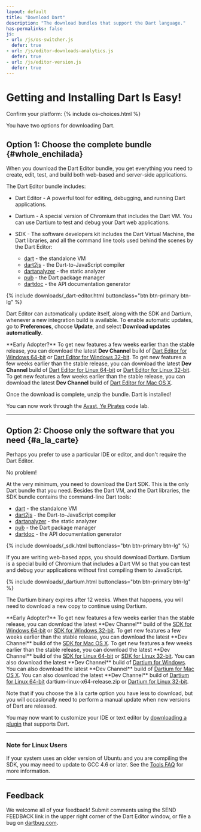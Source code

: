 ```yaml
---
layout: default
title: "Download Dart"
description: "The download bundles that support the Dart language."
has-permalinks: false
js:
- url: /js/os-switcher.js
  defer: true
- url: /js/editor-downloads-analytics.js
  defer: true
- url: /js/editor-version.js
  defer: true
---
```


# Getting and Installing Dart Is Easy!

<p class="os-choices">
Confirm your platform: 
 {% include os-choices.html %}
</p>

You have two options for downloading Dart.

## Option 1: Choose the complete bundle {#whole_enchilada}

When you download the Dart Editor bundle, you get everything you
need to create, edit, test, and build both web-based and server-side
applications.

The Dart Editor bundle includes:

* Dart Editor - A powerful tool for editing, debugging, and running Dart
  applications.
* Dartium - A special version of Chromium that includes the Dart VM.
You can use Dartium to test and debug your Dart web applications.
* SDK - The software developers kit includes the Dart Virtual Machine,
  the Dart libraries, and all the command line tools used behind the
  scenes by the Dart Editor:

  * [dart](/docs/dart-up-and-running/contents/ch04-tools-dart-vm.html) - the standalone VM
  * [dart2js](/docs/dart-up-and-running/contents/ch04-tools-dart2js.html) - the Dart-to-JavaScript compiler
  * [dartanalyzer](/docs/dart-up-and-running/contents/ch04-tools-dart_analyzer.html) - the static analyzer
  * [pub](http://pub.dartlang.org/) - the Dart package manager
  * [dartdoc](dartdoc/) - the API documentation generator

{% include downloads/_dart-editor.html buttonclass="btn btn-primary btn-lg" %}

Dart Editor can automatically update itself, along with the SDK and
Dartium, whenever a new integration build is available. To enable
automatic updates, go to **Preferences**, choose **Update**, and select
**Download updates automatically**.

<aside class="alert alert-info" markdown="1">
**Early Adopter?**  

<span class="windows downloads">
To get new features a few weeks earlier than the stable release,
you can download the latest <strong>Dev Channel</strong> build of
 <a data-tool="editor" class="download-link" data-bits="64" data-os="windows" data-build="continuous" href="http://storage.googleapis.com/dart-archive/channels/dev/release/latest/editor/darteditor-windows-x64.zip">Dart Editor for
Windows 64-bit</a> or
 <a data-tool="editor" class="download-link" data-bits="32" data-os="windows" data-build="continuous" href="http://storage.googleapis.com/dart-archive/channels/dev/release/latest/editor/darteditor-windows-ia32.zip">Dart Editor for
Windows 32-bit</a>.
</span>

<span class="linux downloads">
To get new features a few weeks earlier than the stable release,
you can download the latest <strong>Dev Channel</strong> build of
 <a data-tool="editor" class="download-link" data-bits="64" data-os="linux" data-build="continuous" href="http://storage.googleapis.com/dart-archive/channels/dev/release/latest/editor/darteditor-linux-x64.zip">Dart Editor for
Linux 64-bit</a> or
 <a data-tool="editor" class="download-link" data-bits="32" data-os="linux" data-build="continuous" href="http://storage.googleapis.com/dart-archive/channels/dev/release/latest/editor/darteditor-linux-ia32.zip">Dart Editor for
Linux 32-bit</a>.
</span>

<span class="macos downloads">
To get new features a few weeks earlier than the stable release,
you can download the latest <strong>Dev Channel</strong> build of
 <a data-tool="editor" class="download-link" data-bits="64" data-os="macos" data-build="continuous" href="http://storage.googleapis.com/dart-archive/channels/dev/release/latest/editor/darteditor-macos-x64.zip">Dart Editor for
Mac OS X</a>.
</span>
</aside>

Once the download is complete, unzip the bundle. Dart is installed!

You can now work through the [Avast, Ye Pirates](/codelabs/darrrt/) code lab.

------

## Option 2: Choose only the software that you need {#a_la_carte}
Perhaps you prefer to use a particular IDE or editor, and don't
require the Dart Editor.

No problem!

At the very minimum, you need to download the Dart SDK.
This is the only Dart bundle that you need. Besides the Dart VM,
and the Dart libraries, the SDK bundle contains the command-line Dart tools:

  * [dart](/docs/dart-up-and-running/contents/ch04-tools-dart-vm.html) - the standalone VM
  * [dart2js](/docs/dart-up-and-running/contents/ch04-tools-dart2js.html) - the Dart-to-JavaScript compiler
  * [dartanalyzer](/docs/dart-up-and-running/contents/ch04-tools-dart_analyzer.html) - the static analyzer
  * [pub](http://pub.dartlang.org/) - the Dart package manager
  * [dartdoc](dartdoc/) - the API documentation generator


<p class="os-choices">
{% include downloads/_sdk.html buttonclass="btn btn-primary btn-lg" %}
</p>

If you are writing web-based apps, you should download Dartium.
Dartium is a special build of Chromium that includes a Dart VM
so that you can test and debug your applications without first
compiling them to JavaScript.

{% include downloads/_dartium.html buttonclass="btn btn-primary btn-lg" %}

The Dartium binary expires after 12 weeks.
When that happens, you will need to download a new copy
to continue using Dartium.

<aside class="alert alert-info" markdown="1">
**Early Adopter?**  

<span class="windows">
To get new features a few weeks earlier than the stable release,
you can download the latest **Dev Channel** build of the
<a href="http://storage.googleapis.com/dart-archive/channels/dev/release/latest/sdk/dartsdk-windows-x64-release.zip">SDK for Windows 64-bit</a>
or 
<a href="http://storage.googleapis.com/dart-archive/channels/dev/release/latest/sdk/dartsdk-windows-ia32-release.zip">SDK for Windows 32-bit</a>.
</span>

<span class="macos">
To get new features a few weeks earlier than the stable release,
you can download the latest **Dev Channel** build of the
<a href="http://storage.googleapis.com/dart-archive/channels/dev/release/latest/sdk/dartsdk-macos-x64-release.zip">SDK for Mac OS X</a>.
</span>

<span class="linux">
To get new features a few weeks earlier than the stable release,
you can download the latest **Dev Channel** build of the
<a href="http://storage.googleapis.com/dart-archive/channels/dev/release/latest/sdk/dartsdk-linux-x64-release.zip">SDK for Linux 64-bit</a>
or
<a href="http://storage.googleapis.com/dart-archive/channels/dev/release/latest/sdk/dartsdk-linux-ia32-release.zip">SDK for Linux 32-bit</a>.
</span>

<span class="windows">
You can also download the latest **Dev Channel** build of
<a href="http://storage.googleapis.com/dart-archive/channels/dev/release/latest/dartium/dartium-windows-ia32-release.zip">Dartium for Windows</a>.
</span>

<span class="macos">
You can also download the latest **Dev Channel** build of
<a href="http://storage.googleapis.com/dart-archive/channels/dev/release/latest/dartium/dartium-macos-ia32-release.zip">Dartium for Mac OS X</a>.
</span>

<span class="linux">
You can also download the latest **Dev Channel** build of
<a href="http://storage.googleapis.com/dart-archive/channels/dev/release/latest/dartium/dartium-linux-x64-release.zip">Dartium for Linux 64-bit</a>
dartium-linux-x64-release.zip
or
<a href="http://storage.googleapis.com/dart-archive/channels/dev/release/latest/dartium/dartium-linux-ia32-release.zip">Dartium for Linux 32-bit</a>.
</span>
</aside>

Note that if you choose the à la carte option you have less to download, but
you will occasionally need to perform a manual update when new
versions of Dart are released.

You may now want to customize your IDE or text editor by
[downloading a plugin](more_downloads.html) that supports Dart.

------

### Note for Linux Users
If your system uses an older version of Ubuntu and you are compiling the
SDK, you may need to update to GCC 4.6 or later.
See the <a href="faq.html">Tools FAQ</a> for more information.

------

## Feedback
We welcome all of your feedback! Submit comments using the
SEND FEEDBACK link in the upper right corner of the Dart Editor window,
or file a bug on [dartbug.com](http://dartbug.com).
